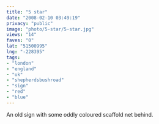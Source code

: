 ```yaml
---
title: "5 star"
date: "2008-02-10 03:49:19"
privacy: "public"
image: "photo/5-star/5-star.jpg"
views: "14"
faves: "0"
lat: "51500995"
lng: "-228395"
tags:
- "london"
- "england"
- "uk"
- "shepherdsbushroad"
- "sign"
- "red"
- "blue"
---
```

An old sign with some oddly coloured scaffold net behind.

